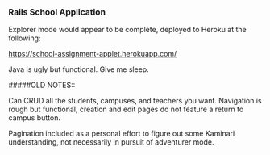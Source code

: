 ### Rails School Application

Explorer mode would appear to be complete, deployed to Heroku at the following:

https://school-assignment-applet.herokuapp.com/

Java is ugly but functional.  Give me sleep.


#####OLD NOTES::

Can CRUD all the students, campuses, and teachers you want.  Navigation is rough
but functional, creation and edit pages do not feature a return to campus button.

Pagination included as a personal effort to figure out some Kaminari
understanding, not necessarily in pursuit of adventurer mode.

